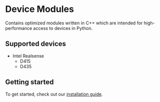 # Device Modules
Contains optimized modules written in C++ which are intended for high-performance access to devices in Python.

## Supported devices
- Intel Realsense
    - D415
    - D435

## Getting started

To get started, check out our [installation guide](https://github.com/MissouriMRR/IARC-2019/tree/feature/realsense/flight/devices/scripts).